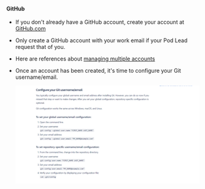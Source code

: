 #### GitHub

- If you don't already have a GitHub account, create your account at [GitHub.com](https://github.com/)
- Only create a GitHub account with your work email if your Pod Lead request that of you.
- Here are references about [managing multiple accounts](https://docs.github.com/en/account-and-profile/setting-up-and-managing-your-personal-account-on-github/managing-your-personal-account/managing-multiple-accounts)
- Once an account has been created, it's time to configure your Git username/email.

  [![Git-Cofig](../git-config.png)</a>](https://support.atlassian.com/bitbucket-cloud/docs/configure-your-dvcs-username-for-commits/)
